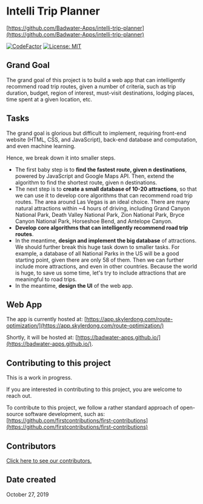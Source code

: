 # Intelli Trip Planner

[https://github.com/Badwater-Apps/intelli-trip-planner](https://github.com/Badwater-Apps/intelli-trip-planner)

[![CodeFactor](https://www.codefactor.io/repository/github/badwater-apps/intelli-trip-planner/badge)](https://www.codefactor.io/repository/github/badwater-apps/intelli-trip-planner)
[![License: MIT](https://img.shields.io/badge/License-MIT-yellow.svg)](https://opensource.org/licenses/MIT)

## Grand Goal

The grand goal of this project is to build a web app that can intelligently recommend road trip routes, given a number of criteria, such as trip duration, budget, region of interest, must-visit destinations, lodging places, time spent at a given location, etc.

## Tasks

The grand goal is glorious but difficult to implement, requiring front-end website (HTML, CSS, and JavaScript), back-end database and computation, and even machine learning.

Hence, we break down it into smaller steps.

- The first baby step is to **find the fastest route, given n destinations**, powered by JavaScript and Google Maps API. Then, extend the algorithm to find the shortest route, given n destinations.
- The next step is to **create a small database of 10-20 attractions**, so that we can use it to develop core algorithms that can recommend road trip routes. The area around Las Vegas is an ideal choice. There are many natural attractions within ~4 hours of driving, including Grand Canyon National Park, Death Valley National Park, Zion National Park, Bryce Canyon National Park, Horseshoe Bend, and Antelope Canyon.
- **Develop core algorithms that can intelligently recommend road trip routes**.
- In the meantime, **design and implement the big database** of attractions. We should further break this huge task down to smaller tasks. For example, a database of all National Parks in the US will be a good starting point, given there are only 58 of them. Then we can further include more attractions, and even in other countries. Because the world is huge, to save us some time, let's try to include attractions that are meaningful to road trips.
- In the meantime, **design the UI** of the web app.

## Web App

The app is currently hosted at: [https://app.skylerdong.com/route-optimization/](https://app.skylerdong.com/route-optimization/)

Shortly, it will be hosted at: [https://badwater-apps.github.io/](https://badwater-apps.github.io/).

## Contributing to this project

This is a work in progress.

If you are interested in contributing to this project, you are welcome to reach out.

To contribute to this project, we follow a rather standard approach of open-source software development, such as: [https://github.com/firstcontributions/first-contributions](https://github.com/firstcontributions/first-contributions)

## Contributors

[Click here to see our contributors.](https://github.com/Badwater-Apps/intelli-trip-planner/graphs/contributors)

## Date created

October 27, 2019

